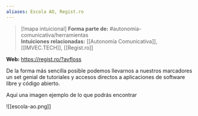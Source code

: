 ```yaml
---
aliases: Escola AO, Regist.ro
--- 
```


> [!mapa intuicional]
> **Forma parte de:** #autonomia-comunicativa/herramientas  
> **Intuiciones relacionadas:** [[Autonomía Comunicativa]], [[IMVEC.TECH]], [[Regist.ro]]


**Web:** https://regist.ro/?avfloss

De la forma más sencilla posible podemos llevarnos a nuestros marcadores un set genial de tutoriales y accesos directos a aplicaciones de software libre y código abierto.

Aquí una imagen ejemplo de lo que podrás encontrar

![[escola-ao.png]]
